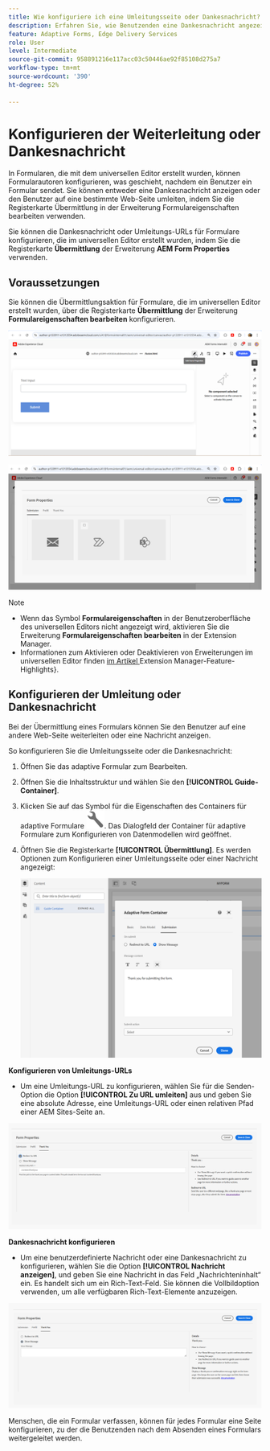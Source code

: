```yaml
---
title: Wie konfiguriere ich eine Umleitungsseite oder Dankesnachricht?
description: Erfahren Sie, wie Benutzenden eine Dankesnachricht angezeigt oder sie auf eine Webseite weitergeleitet werden können, die Formularautorinnen bzw. -autoren bei der Erstellung des Formulars konfigurieren können.
feature: Adaptive Forms, Edge Delivery Services
role: User
level: Intermediate
source-git-commit: 958891216e117acc03c50446ae92f85108d275a7
workflow-type: tm+mt
source-wordcount: '390'
ht-degree: 52%

---
```


# Konfigurieren der Weiterleitung oder Dankesnachricht

In Formularen, die mit dem universellen Editor erstellt wurden, können Formularautoren konfigurieren, was geschieht, nachdem ein Benutzer ein Formular sendet. Sie können entweder eine Dankesnachricht anzeigen oder den Benutzer auf eine bestimmte Web-Seite umleiten, indem Sie die Registerkarte Übermittlung in der Erweiterung Formulareigenschaften bearbeiten verwenden.

Sie können die Dankesnachricht oder Umleitungs-URLs für Formulare konfigurieren, die im universellen Editor erstellt wurden, indem Sie die Registerkarte **Übermittlung** der Erweiterung **AEM Form Properties** verwenden.

## Voraussetzungen

Sie können die Übermittlungsaktion für Formulare, die im universellen Editor erstellt wurden, über die Registerkarte **Übermittlung** der Erweiterung **Formulareigenschaften bearbeiten** konfigurieren.

![Symbol für Formulareigenschaften](/help/forms/assets/ue-form-properties-icon.png)

![Formulareigenschaften des universellen Editors](/help/forms/assets/ue-form-properties.png)

>[!NOTE]
>
> * Wenn das Symbol **Formulareigenschaften** in der Benutzeroberfläche des universellen Editors nicht angezeigt wird, aktivieren Sie die Erweiterung **Formulareigenschaften bearbeiten** in der Extension Manager.
> * Informationen zum Aktivieren oder Deaktivieren von Erweiterungen im universellen Editor finden [ im Artikel ](https://developer.adobe.com/uix/docs/extension-manager/feature-highlights/#enablingdisabling-extensions)Extension Manager-Feature-Highlights&rbrace;.

## Konfigurieren der Umleitung oder Dankesnachricht

Bei der Übermittlung eines Formulars können Sie den Benutzer auf eine andere Web-Seite weiterleiten oder eine Nachricht anzeigen.

So konfigurieren Sie die Umleitungsseite oder die Dankesnachricht:

1. Öffnen Sie das adaptive Formular zum Bearbeiten.
2. Öffnen Sie die Inhaltsstruktur und wählen Sie den **[!UICONTROL Guide-Container]**.
3. Klicken Sie auf das Symbol für die Eigenschaften des Containers für adaptive Formulare ![Eigenschaften des Containers für adaptive Formulare](/help/forms/assets/configure-icon.svg). Das Dialogfeld der Container für adaptive Formulare zum Konfigurieren von Datenmodellen wird geöffnet.
4. Öffnen Sie die Registerkarte **[!UICONTROL Übermittlung]**. Es werden Optionen zum Konfigurieren einer Umleitungsseite oder einer Nachricht angezeigt:

   ![Übermittlungsdialog des Guide-Containers zur Konfiguration einer Weiterleitungsseite oder einer Nachricht](/help/forms/assets/adaptive-forms-core-components-redirect-page-or-thank-you-message.png)

**Konfigurieren von Umleitungs-URLs**

* Um eine Umleitungs-URL zu konfigurieren, wählen Sie für die Senden-Option die Option **[!UICONTROL Zu URL umleiten]** aus und geben Sie eine absolute Adresse, eine Umleitungs-URL oder einen relativen Pfad einer AEM Sites-Seite an.

![redirect](/help/edge/docs/forms/universal-editor/assets/redirect-ue.png)

**Dankesnachricht konfigurieren**

* Um eine benutzerdefinierte Nachricht oder eine Dankesnachricht zu konfigurieren, wählen Sie die Option **[!UICONTROL Nachricht anzeigen]**, und geben Sie eine Nachricht in das Feld „Nachrichteninhalt“ ein. Es handelt sich um ein Rich-Text-Feld. Sie können die Vollbildoption verwenden, um alle verfügbaren Rich-Text-Elemente anzuzeigen.

![Danke](/help/edge/docs/forms/universal-editor/assets/thankyou-ue.png)

Menschen, die ein Formular verfassen, können für jedes Formular eine Seite konfigurieren, zu der die Benutzenden nach dem Absenden eines Formulars weitergeleitet werden.


